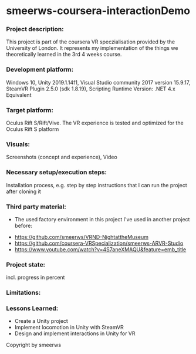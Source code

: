 # smeerws-coursera-interactionDemo
 
### Project description: 
This project is part of the coursera VR speczialisation provided by the University of London. It represents my implementation of the things we theoretically learned in the 3rd 4 weeks course.

### Development platform: 
Windows 10, Unity 2019.1.14f1, Visual Studio community 2017 version 15.9.17, SteamVR Plugin 2.5.0 (sdk 1.8.19), Scripting Runtime Version: .NET 4.x Equivalent

### Target platform: 
Oculus Rift S/Rift/Vive. The VR experience is tested and optimized for the Oculus Rift S platform

### Visuals: 
Screenshots (concept and experience), Video

### Necessary setup/execution steps: 
Installation process, e.g. step by step instructions that I can run the project after cloning it

### Third party material: 
* The used factory environment in this project I've used in another project before:
 - https://github.com/smeerws/VRND-NightattheMuseum
 - https://github.com/coursera-VRSpecialization/smeerws-ARVR-Studio 
 - https://www.youtube.com/watch?v=4S7aneXMAQU&feature=emb_title

### Project state: 
incl. progress in percent

### Limitations: 

### Lessons Learned: 
- Create a Unity project
- Implement locomotion in Unity with SteamVR
- Design and implement interactions in Unity for VR

Copyright by smeerws
